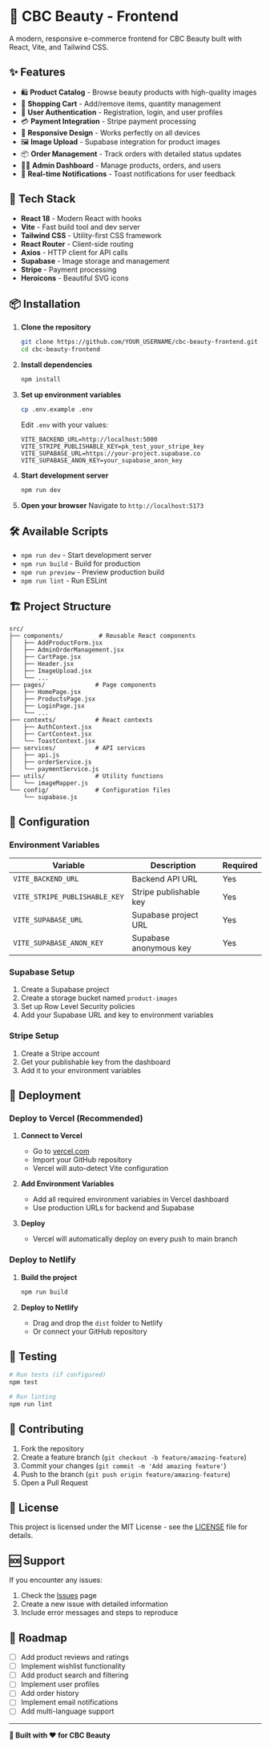 # 🌟 CBC Beauty - Frontend

A modern, responsive e-commerce frontend for CBC Beauty built with React, Vite, and Tailwind CSS.

## ✨ Features

- 🛍️ **Product Catalog** - Browse beauty products with high-quality images
- 🛒 **Shopping Cart** - Add/remove items, quantity management
- 👤 **User Authentication** - Registration, login, and user profiles
- 💳 **Payment Integration** - Stripe payment processing
- 📱 **Responsive Design** - Works perfectly on all devices
- 🖼️ **Image Upload** - Supabase integration for product images
- 📦 **Order Management** - Track orders with detailed status updates
- 👨‍💼 **Admin Dashboard** - Manage products, orders, and users
- 🔔 **Real-time Notifications** - Toast notifications for user feedback

## 🚀 Tech Stack

- **React 18** - Modern React with hooks
- **Vite** - Fast build tool and dev server
- **Tailwind CSS** - Utility-first CSS framework
- **React Router** - Client-side routing
- **Axios** - HTTP client for API calls
- **Supabase** - Image storage and management
- **Stripe** - Payment processing
- **Heroicons** - Beautiful SVG icons

## 📦 Installation

1. **Clone the repository**
   ```bash
   git clone https://github.com/YOUR_USERNAME/cbc-beauty-frontend.git
   cd cbc-beauty-frontend
   ```

2. **Install dependencies**
   ```bash
   npm install
   ```

3. **Set up environment variables**
   ```bash
   cp .env.example .env
   ```
   
   Edit `.env` with your values:
   ```env
   VITE_BACKEND_URL=http://localhost:5000
   VITE_STRIPE_PUBLISHABLE_KEY=pk_test_your_stripe_key
   VITE_SUPABASE_URL=https://your-project.supabase.co
   VITE_SUPABASE_ANON_KEY=your_supabase_anon_key
   ```

4. **Start development server**
   ```bash
   npm run dev
   ```

5. **Open your browser**
   Navigate to `http://localhost:5173`

## 🛠️ Available Scripts

- `npm run dev` - Start development server
- `npm run build` - Build for production
- `npm run preview` - Preview production build
- `npm run lint` - Run ESLint

## 🏗️ Project Structure

```
src/
├── components/          # Reusable React components
│   ├── AddProductForm.jsx
│   ├── AdminOrderManagement.jsx
│   ├── CartPage.jsx
│   ├── Header.jsx
│   ├── ImageUpload.jsx
│   └── ...
├── pages/              # Page components
│   ├── HomePage.jsx
│   ├── ProductsPage.jsx
│   ├── LoginPage.jsx
│   └── ...
├── contexts/           # React contexts
│   ├── AuthContext.jsx
│   ├── CartContext.jsx
│   └── ToastContext.jsx
├── services/           # API services
│   ├── api.js
│   ├── orderService.js
│   └── paymentService.js
├── utils/              # Utility functions
│   └── imageMapper.js
└── config/             # Configuration files
    └── supabase.js
```

## 🔧 Configuration

### Environment Variables

| Variable | Description | Required |
|----------|-------------|----------|
| `VITE_BACKEND_URL` | Backend API URL | Yes |
| `VITE_STRIPE_PUBLISHABLE_KEY` | Stripe publishable key | Yes |
| `VITE_SUPABASE_URL` | Supabase project URL | Yes |
| `VITE_SUPABASE_ANON_KEY` | Supabase anonymous key | Yes |

### Supabase Setup

1. Create a Supabase project
2. Create a storage bucket named `product-images`
3. Set up Row Level Security policies
4. Add your Supabase URL and key to environment variables

### Stripe Setup

1. Create a Stripe account
2. Get your publishable key from the dashboard
3. Add it to your environment variables

## 🚀 Deployment

### Deploy to Vercel (Recommended)

1. **Connect to Vercel**
   - Go to [vercel.com](https://vercel.com)
   - Import your GitHub repository
   - Vercel will auto-detect Vite configuration

2. **Add Environment Variables**
   - Add all required environment variables in Vercel dashboard
   - Use production URLs for backend and Supabase

3. **Deploy**
   - Vercel will automatically deploy on every push to main branch

### Deploy to Netlify

1. **Build the project**
   ```bash
   npm run build
   ```

2. **Deploy to Netlify**
   - Drag and drop the `dist` folder to Netlify
   - Or connect your GitHub repository

## 🧪 Testing

```bash
# Run tests (if configured)
npm test

# Run linting
npm run lint
```

## 🤝 Contributing

1. Fork the repository
2. Create a feature branch (`git checkout -b feature/amazing-feature`)
3. Commit your changes (`git commit -m 'Add amazing feature'`)
4. Push to the branch (`git push origin feature/amazing-feature`)
5. Open a Pull Request

## 📝 License

This project is licensed under the MIT License - see the [LICENSE](LICENSE) file for details.

## 🆘 Support

If you encounter any issues:

1. Check the [Issues](https://github.com/YOUR_USERNAME/cbc-beauty-frontend/issues) page
2. Create a new issue with detailed information
3. Include error messages and steps to reproduce

## 🎯 Roadmap

- [ ] Add product reviews and ratings
- [ ] Implement wishlist functionality
- [ ] Add product search and filtering
- [ ] Implement user profiles
- [ ] Add order history
- [ ] Implement email notifications
- [ ] Add multi-language support

---

**🌟 Built with ❤️ for CBC Beauty**